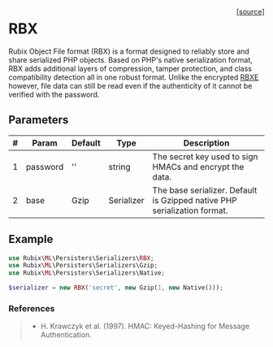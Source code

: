 <span style="float:right;"><a href="https://github.com/RubixML/ML/blob/master/src/Persisters/Serializers/RBX.php">[source]</a></span>

# RBX
Rubix Object File format (RBX) is a format designed to reliably store and share serialized PHP objects. Based on PHP's native serialization format, RBX adds additional layers of compression, tamper protection, and class compatibility detection all in one robust format. Unlike the encrypted [RBXE](./rbxe.md) however, file data can still be read even if the authenticity of it cannot be verified with the password.

## Parameters
| # | Param | Default | Type | Description |
|---|---|---|---|---|
| 1 | password | '' | string | The secret key used to sign HMACs and encrypt the data. |
| 2 | base | Gzip | Serializer | The base serializer. Default is Gzipped native PHP serialization format. |

## Example
```php
use Rubix\ML\Persisters\Serializers\RBX;
use Rubix\ML\Persisters\Serializers\Gzip;
use Rubix\ML\Persisters\Serializers\Native;

$serializer = new RBX('secret', new Gzip(1, new Native()));
```

### References
>- H. Krawczyk et al. (1997). HMAC: Keyed-Hashing for Message Authentication.
